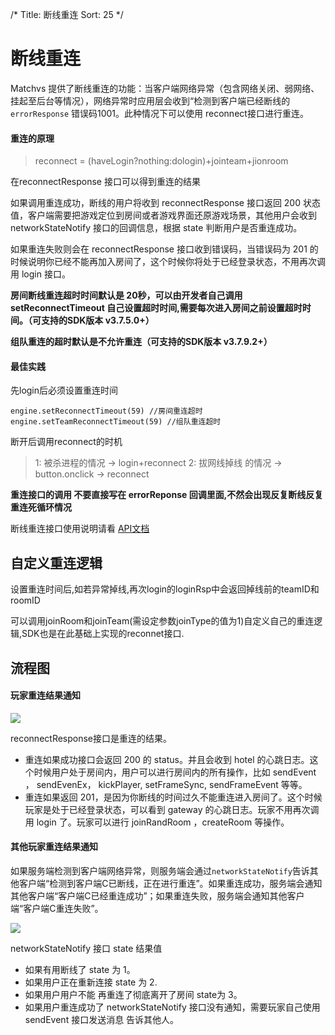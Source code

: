 /*
Title: 断线重连
Sort: 25
*/

# 断线重连

Matchvs 提供了断线重连的功能：当客户端网络异常（包含网络关闭、弱网络、挂起至后台等情况），网络异常时应用层会收到“检测到客户端已经断线的`errorResponse` 错误码1001。此种情况下可以使用 reconnect接口进行重连。

#### 重连的原理

> reconnect = (haveLogin?nothing:dologin)+jointeam+jionroom 

在reconnectResponse 接口可以得到重连的结果

如果调用重连成功，断线的用户将收到 reconnectResponse 接口返回 200 状态值，客户端需要把游戏定位到房间或者游戏界面还原游戏场景，其他用户会收到 networkStateNotify 接口的回调信息，根据 state 判断用户是否重连成功。

如果重连失败则会在 reconnectResponse 接口收到错误码，当错误码为 201 的时候说明你已经不能再加入房间了，这个时候你将处于已经登录状态，不用再次调用 login 接口。

**房间断线重连超时时间默认是 20秒，可以由开发者自己调用 setReconnectTimeout 自己设置超时时间,需要每次进入房间之前设置超时时间。（可支持的SDK版本 v3.7.5.0+）** 

**组队重连的超时默认是不允许重连（可支持的SDK版本 v3.7.9.2+）**

#### 最佳实践

先login后必须设置重连时间
```
engine.setReconnectTimeout(59) //房间重连超时
engine.setTeamReconnectTimeout(59) //组队重连超时
```
断开后调用reconnect的时机

> 1: 被杀进程的情况                      -> login+reconnect
> 2: 拔网线掉线 的情况                 -> button.onclick -> reconnect 



**重连接口的调用 不要直接写在 errorReponse 回调里面,不然会出现反复断线反复重连死循环情况**



断线重连接口使用说明请看 [API文档](../APIDoc/JavaScript)    

## 自定义重连逻辑

设置重连时间后,如若异常掉线,再次login的loginRsp中会返回掉线前的teamID和roomID

可以调用joinRoom和joinTeam(需设定参数joinType的值为1)自定义自己的重连逻辑,SDK也是在此基础上实现的reconnet接口.

## 流程图

#### 玩家重连结果通知

![](http://imgs.matchvs.com/static/reconnect4.png)  

reconnectResponse接口是重连的结果。

- 重连如果成功接口会返回 200 的 status。并且会收到 hotel 的心跳日志。这个时候用户处于房间内，用户可以进行房间内的所有操作，比如 sendEvent ， sendEvenEx， kickPlayer, setFrameSync, sendFrameEvent 等等。
- 重连如果返回 201，是因为你断线的时间过久不能重连进入房间了。这个时候玩家是处于已经登录状态，可以看到 gateway 的心跳日志。玩家不用再次调用 login 了。玩家可以进行 joinRandRoom ，createRoom 等操作。

#### 其他玩家重连结果通知

如果服务端检测到客户端网络异常，则服务端会通过`networkStateNotify`告诉其他客户端“检测到客户端C已断线，正在进行重连”。如果重连成功，服务端会通知其他客户端“客户端C已经重连成功”；如果重连失败，服务端会通知其他客户端“客户端C重连失败”。

![](http://imgs.matchvs.com/static/reconnect2.png)

networkStateNotify 接口 state 结果值

- 如果有用断线了 state 为 1。
- 如果用户正在重新连接 state 为 2.
- 如果用户用户不能 再重连了彻底离开了房间 state为 3。
- 如果用户重连成功了 networkStateNotify 接口没有通知，需要玩家自己使用 sendEvent 接口发送消息 告诉其他人。









